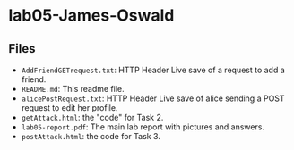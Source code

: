# lab05-James-Oswald

## Files
* `AddFriendGETrequest.txt`: HTTP Header Live save of a request to add a friend.
* `README.md`: This readme file.
* `alicePostRequest.txt`: HTTP Header Live save of alice sending a POST request to edit her profile.
* `getAttack.html`: the "code" for Task 2.
* `lab05-report.pdf`: The main lab report with pictures and answers.
* `postAttack.html`: the code for Task 3.
